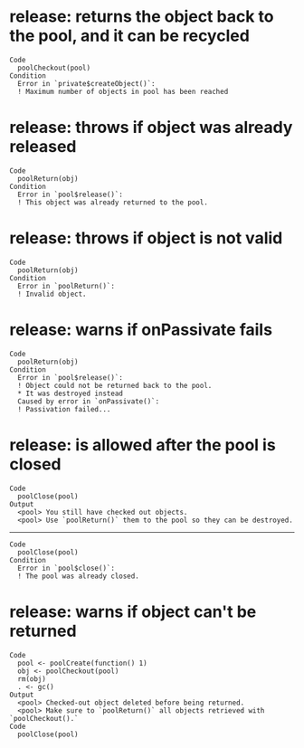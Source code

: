# release: returns the object back to the pool, and it can be recycled

    Code
      poolCheckout(pool)
    Condition
      Error in `private$createObject()`:
      ! Maximum number of objects in pool has been reached

# release: throws if object was already released

    Code
      poolReturn(obj)
    Condition
      Error in `pool$release()`:
      ! This object was already returned to the pool.

# release: throws if object is not valid

    Code
      poolReturn(obj)
    Condition
      Error in `poolReturn()`:
      ! Invalid object.

# release: warns if onPassivate fails

    Code
      poolReturn(obj)
    Condition
      Error in `pool$release()`:
      ! Object could not be returned back to the pool.
      * It was destroyed instead
      Caused by error in `onPassivate()`:
      ! Passivation failed...

# release: is allowed after the pool is closed

    Code
      poolClose(pool)
    Output
      <pool> You still have checked out objects.
      <pool> Use `poolReturn()` them to the pool so they can be destroyed.

---

    Code
      poolClose(pool)
    Condition
      Error in `pool$close()`:
      ! The pool was already closed.

# release: warns if object can't be returned

    Code
      pool <- poolCreate(function() 1)
      obj <- poolCheckout(pool)
      rm(obj)
      . <- gc()
    Output
      <pool> Checked-out object deleted before being returned.
      <pool> Make sure to `poolReturn()` all objects retrieved with `poolCheckout().`
    Code
      poolClose(pool)

